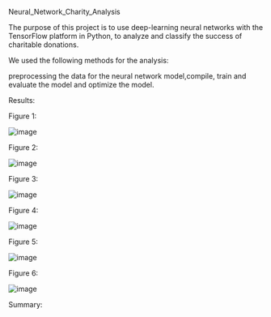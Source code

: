Neural_Network_Charity_Analysis

The purpose of this project is to use deep-learning neural networks with the TensorFlow platform in Python, to analyze and classify the success of charitable donations.

We used the following methods for the analysis:

preprocessing the data for the neural network model,compile, train and evaluate the model and optimize the model.


Results:

Figure 1:

![image](https://user-images.githubusercontent.com/101227930/184535049-08491e03-e1b3-4953-8d0b-dc234a75b15d.png)

Figure 2:

![image](https://user-images.githubusercontent.com/101227930/184535060-2529f7b2-33a5-4734-91ac-b6586a26260a.png)


Figure 3:

![image](https://user-images.githubusercontent.com/101227930/184535071-c92fd2b4-3be9-48b4-88d7-daacccc4064d.png)


Figure 4:

![image](https://user-images.githubusercontent.com/101227930/184535083-8889dacc-e795-4cad-9cf4-557f073e98d9.png)

Figure 5:

![image](https://user-images.githubusercontent.com/101227930/184535100-dce37694-0272-41c8-9371-abebd4605599.png)

Figure 6:

![image](https://user-images.githubusercontent.com/101227930/184535118-14806c8b-29ae-4e8d-a3d1-f5c3aa403fab.png)





Summary:
